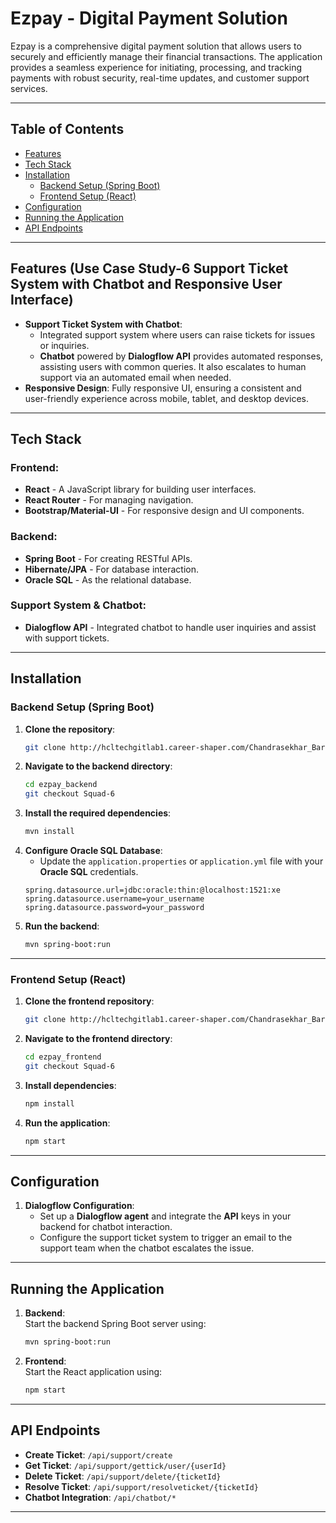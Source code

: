 
# Ezpay - Digital Payment Solution

Ezpay is a comprehensive digital payment solution that allows users to securely and efficiently manage their financial transactions. The application provides a seamless experience for initiating, processing, and tracking payments with robust security, real-time updates, and customer support services.

---

## Table of Contents
- [Features](#features)
- [Tech Stack](#tech-stack)
- [Installation](#installation)
  - [Backend Setup (Spring Boot)](#backend-setup-spring-boot)
  - [Frontend Setup (React)](#frontend-setup-react)
- [Configuration](#configuration)
- [Running the Application](#running-the-application)
- [API Endpoints](#api-endpoints)

---

## Features (Use Case Study-6 Support Ticket System with Chatbot and Responsive User Interface)
- **Support Ticket System with Chatbot**: 
   - Integrated support system where users can raise tickets for issues or inquiries.
   - **Chatbot** powered by **Dialogflow API** provides automated responses, assisting users with common queries. It also escalates to human support via an automated email when needed.
- **Responsive Design**: Fully responsive UI, ensuring a consistent and user-friendly experience across mobile, tablet, and desktop devices.

---

## Tech Stack

### Frontend: 
- **React** - A JavaScript library for building user interfaces.
- **React Router** - For managing navigation.
- **Bootstrap/Material-UI** - For responsive design and UI components.

### Backend:
- **Spring Boot** - For creating RESTful APIs.
- **Hibernate/JPA** - For database interaction.
- **Oracle SQL** - As the relational database.

### Support System & Chatbot:
- **Dialogflow API** - Integrated chatbot to handle user inquiries and assist with support tickets.

---

## Installation

### Backend Setup (Spring Boot)

1. **Clone the repository**:
   ```bash
   git clone http://hcltechgitlab1.career-shaper.com/Chandrasekhar_Baratam/ezpay_backend.git
   
   ```
2. **Navigate to the backend directory**:
   ```bash
   cd ezpay_backend
   git checkout Squad-6
   ```
3. **Install the required dependencies**:
   ```bash
   mvn install
   ```
4. **Configure Oracle SQL Database**:
   - Update the `application.properties` or `application.yml` file with your **Oracle SQL** credentials.
   ```properties
   spring.datasource.url=jdbc:oracle:thin:@localhost:1521:xe
   spring.datasource.username=your_username
   spring.datasource.password=your_password
   ```
5. **Run the backend**:
   ```bash
   mvn spring-boot:run
   ```

---

### Frontend Setup (React)

1. **Clone the frontend repository**:
   ```bash
   git clone http://hcltechgitlab1.career-shaper.com/Chandrasekhar_Baratam/ezpay_frontend.git
   ```
2. **Navigate to the frontend directory**:
   ```bash
   cd ezpay_frontend
   git checkout Squad-6
   ```
3. **Install dependencies**:
   ```bash
   npm install
   ```
4. **Run the application**:
   ```bash
   npm start
   ```

---

## Configuration
1. **Dialogflow Configuration**:  
   - Set up a **Dialogflow agent** and integrate the **API** keys in your backend for chatbot interaction.
   - Configure the support ticket system to trigger an email to the support team when the chatbot escalates the issue.

---

## Running the Application

1. **Backend**:  
   Start the backend Spring Boot server using:
   ```bash
   mvn spring-boot:run
   ```

2. **Frontend**:  
   Start the React application using:
   ```bash
   npm start
   ```

---

## API Endpoints
- **Create Ticket**: `/api/support/create`
- **Get Ticket**: `/api/support/gettick/user/{userId}`
- **Delete Ticket**: `/api/support/delete/{ticketId}`
- **Resolve Ticket**: `/api/support/resolveticket/{ticketId}`
- **Chatbot Integration**: `/api/chatbot/*`

---


